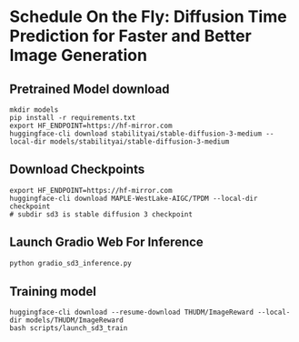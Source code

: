 # Schedule On the Fly: Diffusion Time Prediction for Faster and Better Image Generation

## Pretrained Model download

```shell
mkdir models
pip install -r requirements.txt
export HF_ENDPOINT=https://hf-mirror.com
huggingface-cli download stabilityai/stable-diffusion-3-medium --local-dir models/stabilityai/stable-diffusion-3-medium
```

## Download Checkpoints

```shell
export HF_ENDPOINT=https://hf-mirror.com
huggingface-cli download MAPLE-WestLake-AIGC/TPDM --local-dir checkpoint
# subdir sd3 is stable diffusion 3 checkpoint
```

## Launch Gradio Web For Inference

```python
python gradio_sd3_inference.py
```

## Training model

```shell
huggingface-cli download --resume-download THUDM/ImageReward --local-dir models/THUDM/ImageReward
bash scripts/launch_sd3_train
```

